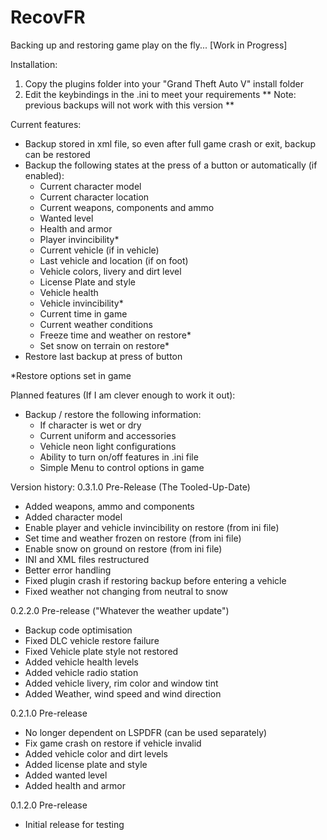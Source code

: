 # RecovFR
Backing up and restoring game play on the fly... [Work in Progress]

Installation: 
1. Copy the plugins folder into your "Grand Theft Auto V" install folder 
2. Edit the keybindings in the .ini to meet your requirements
** Note: previous backups will not work with this version **

Current features:
- Backup stored in xml file, so even after full game crash or exit, backup can be restored
- Backup the following states at the press of a button or automatically (if enabled): 
  - Current character model
  - Current character location
  - Current weapons, components and ammo
  - Wanted level
  - Health and armor
  - Player invincibility* 
  - Current vehicle (if in vehicle)
  - Last vehicle and location (if on foot)
  - Vehicle colors, livery and dirt level
  - License Plate and style
  - Vehicle health
  - Vehicle invincibility*
  - Current time in game
  - Current weather conditions
  - Freeze time and weather on restore*
  - Set snow on terrain on restore*
- Restore last backup at press of button

*Restore options set in game

Planned features (If I am clever enough to work it out): 
- Backup / restore the following information: 
  - If character is wet or dry
  - Current uniform and accessories
  - Vehicle neon light configurations
  - Ability to turn on/off features in .ini file
  - Simple Menu to control options in game

Version history: 
0.3.1.0 Pre-Release (The Tooled-Up-Date)
- Added weapons, ammo and components
- Added character model
- Enable player and vehicle invincibility on restore (from ini file)
- Set time and weather frozen on restore (from ini file)
- Enable snow on ground on restore (from ini file)
- INI and XML files restructured
- Better error handling
- Fixed plugin crash if restoring backup before entering a vehicle
- Fixed weather not changing from neutral to snow

0.2.2.0 Pre-release ("Whatever the weather update")
- Backup code optimisation
- Fixed DLC vehicle restore failure
- Fixed Vehicle plate style not restored
- Added vehicle health levels
- Added vehicle radio station
- Added vehicle livery, rim color and window tint
- Added Weather, wind speed and wind direction


0.2.1.0 Pre-release
- No longer dependent on LSPDFR (can be used separately)
- Fix game crash on restore if vehicle invalid
- Added vehicle color and dirt levels
- Added license plate and style
- Added wanted level
- Added health and armor

0.1.2.0 Pre-release
- Initial release for testing
